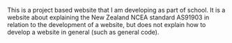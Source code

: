 This is a project based website that I am developing as part of school. It is a website about explaining the New Zealand NCEA standard AS91903 in relation to the development of a website, but does not explain how to develop a website in general (such as general code).
